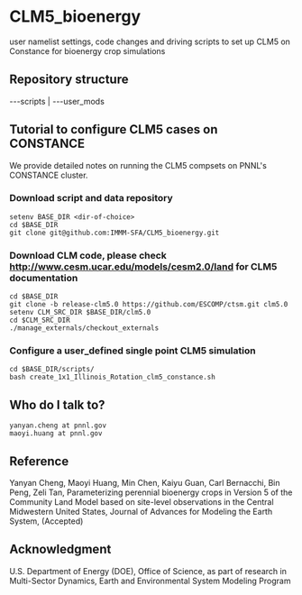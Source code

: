 # CLM5_bioenergy
user namelist settings, code changes and driving scripts to set up CLM5 on Constance for bioenergy crop simulations

## Repository structure
---scripts | ---user_mods



## Tutorial to configure CLM5 cases on CONSTANCE
We provide detailed notes on running the CLM5 compsets on PNNL's CONSTANCE cluster.



### Download script and data repository
    setenv BASE_DIR <dir-of-choice>
    cd $BASE_DIR
    git clone git@github.com:IMMM-SFA/CLM5_bioenergy.git
  

### Download CLM code, please check http://www.cesm.ucar.edu/models/cesm2.0/land for CLM5 documentation
    cd $BASE_DIR
    git clone -b release-clm5.0 https://github.com/ESCOMP/ctsm.git clm5.0
    setenv CLM_SRC_DIR $BASE_DIR/clm5.0
    cd $CLM_SRC_DIR
    ./manage_externals/checkout_externals


### Configure a user_defined single point CLM5 simulation
    cd $BASE_DIR/scripts/
    bash create_1x1_Illinois_Rotation_clm5_constance.sh




## Who do I talk to?
    yanyan.cheng at pnnl.gov
    maoyi.huang at pnnl.gov



## Reference
Yanyan Cheng, Maoyi Huang, Min Chen, Kaiyu Guan, Carl Bernacchi, Bin Peng, Zeli Tan, Parameterizing perennial bioenergy crops in Version 5 of the Community Land Model based on site-level observations in the Central Midwestern United States, Journal of Advances for Modeling the Earth System, (Accepted)


## Acknowledgment
U.S. Department of Energy (DOE), Office of Science, as part of research in Multi-Sector Dynamics, Earth and Environmental System Modeling Program
